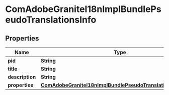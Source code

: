 

# ComAdobeGraniteI18nImplBundlePseudoTranslationsInfo

## Properties

Name | Type | Description | Notes
------------ | ------------- | ------------- | -------------
**pid** | **String** |  |  [optional]
**title** | **String** |  |  [optional]
**description** | **String** |  |  [optional]
**properties** | [**ComAdobeGraniteI18nImplBundlePseudoTranslationsProperties**](ComAdobeGraniteI18nImplBundlePseudoTranslationsProperties.md) |  |  [optional]



